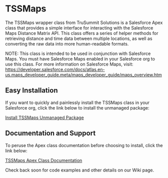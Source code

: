 # TSSMaps

The TSSMaps wrapper class from TruSummit Solutions is a Salesforce Apex class that provides a simple interface for interacting with the Salesforce Maps Distance Matrix API. This class offers a series of helper methods for retrieving distance and time data between multiple locations, as well as converting the raw data into more human-readable formats.

NOTE: This class is intended to be used in conjunction with Salesforce Maps. You must have Salesforce Maps enabled in your Salesforce org to use this class. For more information on Salesforce Maps, visit:
https://developer.salesforce.com/docs/atlas.en-us.maps_developer_guide.meta/maps_developer_guide/maps_overview.htm

## Easy Installation

If you want to quickly and painlessly install the TSSMaps class in your Salesforce org, click the link below to install the unmanaged package:

[Install TSSMaps Unmanaged Package](https://login.salesforce.com/packaging/installPackage.apexp?p0=04taj0000000quf)

## Documentation and Support

To peruse the Apex class documentation before choosing to install, click the link below:

[TSSMaps Apex Class Documentation](https://trusummit-solutions.github.io/TSSMaps/#/TSSMaps)

Check back soon for code examples and other details on our Wiki page.
